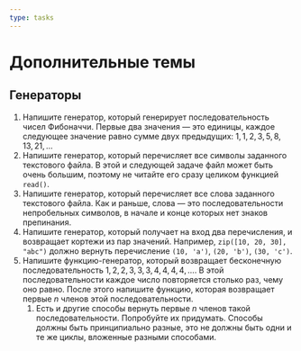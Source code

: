 ```yaml
---
type: tasks
---
```


# Дополнительные темы

## Генераторы

1. Напишите генератор, который генерирует последовательность чисел Фибоначчи. Первые два значения — это единицы, каждое
следующее значение равно сумме двух предыдущих: $1, 1, 2, 3, 5, 8, 13, 21, \ldots$
1. Напишите генератор, который перечисляет все символы заданного текстового файла. В этой и следующей
задаче файл может быть очень большим, поэтому не читайте его сразу целиком функцией `read()`.
1. Напишите генератор, который перечисляет все слова заданного текстового файла. Как и раньше, слова
— это последовательности непробельных символов, в начале и конце которых нет знаков препинания.
1. Напишите генератор, который получает на вход два перечисления, и возвращает кортежи из пар значений. Например,
  `zip([10, 20, 30], "abc")` должно вернуть перечисление `(10, 'a')`, `(20, 'b')`, `(30, 'c')`.
1. Напишите функцию-генератор, который возвращает бесконечную последовательность
$1, 2, 2, 3, 3, 3, 4, 4, 4, 4, \ldots$. В этой последовательности каждое число повторяется столько раз, чему оно равно.
После этого напишите функцию, которая возвращает первые $n$ членов этой последовательности.
    1. Есть и другие способы вернуть первые $n$ членов такой последовательности. Попробуйте их
    придумать. Способы должны быть принципиально разные, это не должны быть одни и те же циклы,
    вложенные разными способами.
